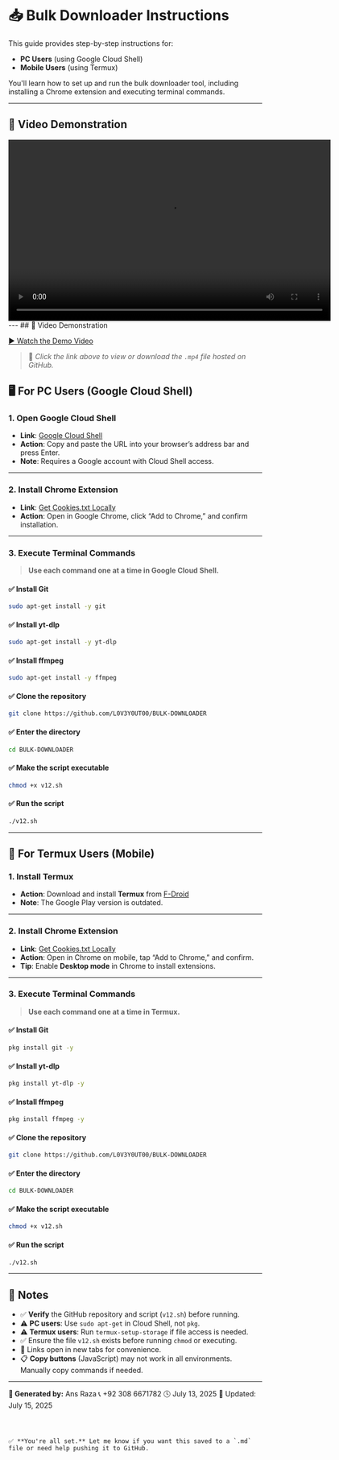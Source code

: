 # 📥 Bulk Downloader Instructions

This guide provides step-by-step instructions for:

- **PC Users** (using Google Cloud Shell)
- **Mobile Users** (using Termux)

You'll learn how to set up and run the bulk downloader tool, including installing a Chrome extension and executing terminal commands.



---


## 🎥 Video Demonstration

<video width="640" height="360" controls>
  <source src="https://L0V3Y0UT00.github.io/L0V3Y0UT00%20BULK-DOWNLOADER.mp4" type="video/mp4">
  Your browser does not support the video tag.
</video> 
---
## 🎥 Video Demonstration

[▶️ Watch the Demo Video](https://github.com/L0V3Y0UT00/L0V3Y0UT00.github.io/blob/main/L0V3Y0UT00%20BULK-DOWNLOADER.mp4)

> 📁 _Click the link above to view or download the `.mp4` file hosted on GitHub._


## 🖥️ For PC Users (Google Cloud Shell)

### 1. Open Google Cloud Shell

- **Link**: [Google Cloud Shell](https://shell.cloud.google.com/)
- **Action**: Copy and paste the URL into your browser’s address bar and press Enter.
- **Note**: Requires a Google account with Cloud Shell access.

---

### 2. Install Chrome Extension

- **Link**: [Get Cookies.txt Locally](https://chrome.google.com/webstore/detail/get-cookiestxt-locally/)
- **Action**: Open in Google Chrome, click “Add to Chrome,” and confirm installation.

---

### 3. Execute Terminal Commands

> **Use each command one at a time in Google Cloud Shell.**

#### ✅ Install Git
```bash
sudo apt-get install -y git
````

#### ✅ Install yt-dlp

```bash
sudo apt-get install -y yt-dlp
```

#### ✅ Install ffmpeg

```bash
sudo apt-get install -y ffmpeg
```

#### ✅ Clone the repository

```bash
git clone https://github.com/L0V3Y0UT00/BULK-DOWNLOADER
```

#### ✅ Enter the directory

```bash
cd BULK-DOWNLOADER
```

#### ✅ Make the script executable

```bash
chmod +x v12.sh
```

#### ✅ Run the script

```bash
./v12.sh
```

---

## 📱 For Termux Users (Mobile)

### 1. Install Termux

* **Action**: Download and install **Termux** from [F-Droid](https://f-droid.org/en/packages/com.termux/)
* **Note**: The Google Play version is outdated.

---

### 2. Install Chrome Extension

* **Link**: [Get Cookies.txt Locally](https://chrome.google.com/webstore/detail/get-cookiestxt-locally/)
* **Action**: Open in Chrome on mobile, tap “Add to Chrome,” and confirm.
* **Tip**: Enable **Desktop mode** in Chrome to install extensions.

---

### 3. Execute Terminal Commands

> **Use each command one at a time in Termux.**

#### ✅ Install Git

```bash
pkg install git -y
```

#### ✅ Install yt-dlp

```bash
pkg install yt-dlp -y
```

#### ✅ Install ffmpeg

```bash
pkg install ffmpeg -y
```

#### ✅ Clone the repository

```bash
git clone https://github.com/L0V3Y0UT00/BULK-DOWNLOADER
```

#### ✅ Enter the directory

```bash
cd BULK-DOWNLOADER
```

#### ✅ Make the script executable

```bash
chmod +x v12.sh
```

#### ✅ Run the script

```bash
./v12.sh
```

---

## 📝 Notes

* ✅ **Verify** the GitHub repository and script (`v12.sh`) before running.
* ⚠️ **PC users**: Use `sudo apt-get` in Cloud Shell, not `pkg`.
* ⚠️ **Termux users**: Run `termux-setup-storage` if file access is needed.
* ✅ Ensure the file `v12.sh` exists before running `chmod` or executing.
* 🔗 Links open in new tabs for convenience.
* 📋 **Copy buttons** (JavaScript) may not work in all environments. Manually copy commands if needed.

---

**📅 Generated by:** Ans Raza
📞 +92 308 6671782
🕓 July 13, 2025
🔄 Updated: July 15, 2025

```



✅ **You're all set.** Let me know if you want this saved to a `.md` file or need help pushing it to GitHub.
```
